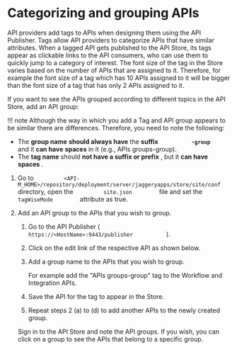 # Categorizing and grouping APIs

API providers add tags to APIs when designing them using the API Publisher. Tags allow API providers to categorize APIs that have similar attributes. When a tagged API gets published to the API Store, its tags appear as clickable links to the API consumers, who can use them to quickly jump to a category of interest. The font size of the tag in the Store varies based on the number of APIs that are assigned to it. Therefore, for example the font size of a tag which has 10 APIs assigned to it will be bigger than the font size of a tag that has only 2 APIs assigned to it.

If you want to see the APIs grouped according to different topics in the API Store, add an API group:

!!! note
Although the way in which you add a Tag and API group appears to be similar there are differences. Therefore, you need to note the following:

-   The **group name** **should always have** the **suffix `           -group          `** and it **can have** **spaces** in it (e.g., APIs groups-group).
-   The **tag name** should **not have a suffix or prefix** , but it **can have spaces** .


1.  Go to `          <API-M_HOME>/repository/deployment/server/jaggeryapps/store/site/conf         ` directory, open the `          site.json         ` file and set the `          tagWiseMode         ` attribute as true.
2.  Add an API group to the APIs that you wish to group.
    1.  Go to the API Publisher ( `            https://<HostName>:9443/publisher           ` ).
    2.  Click on the edit link of the respective API as shown below.
    3.  Add a group name to the APIs that you wish to group.

        For example add the "APIs groups-group" tag to the Workflow and Integration APIs.

    4.  Save the API for the tag to appear in the Store.

    5.  Repeat steps 2 (a) to (d) to add another APIs to the newly created group.

    Sign in to the API Store and note the API groups.
    If you wish, you can click on a group to see the APIs that belong to a specific group.

